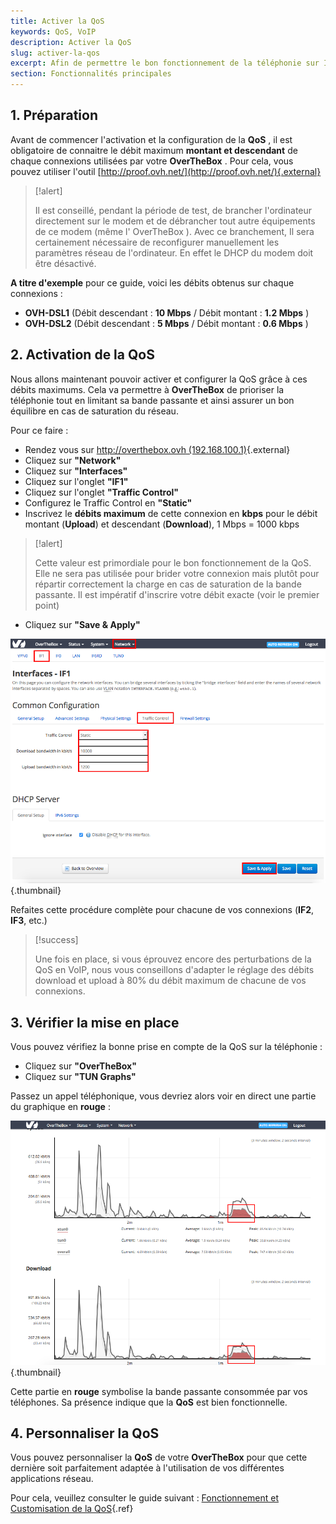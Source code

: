 ```yaml
---
title: Activer la QoS
keywords: QoS, VoIP
description: Activer la QoS
slug: activer-la-qos
excerpt: Afin de permettre le bon fonctionnement de la téléphonie sur IP, il est important d'activer une  QoS (Quality of Service) . Cela permet de prioriser le flux téléphonie sur d'autres types de flux pour lesquels la stabilité est moins importante. Sur  OverTheBox  La QoS n'est pas activée par défaut. Ce guide vous montre comment le faire.
section: Fonctionnalités principales
---
```



## 1. Préparation
Avant de commencer l'activation et la configuration de la  **QoS** , il est obligatoire de connaitre le débit maximum  **montant et descendant**  de chaque connexions utilisées par votre  **OverTheBox** . Pour cela, vous pouvez utiliser l'outil [http://proof.ovh.net/](http://proof.ovh.net/){.external}



> [!alert]
>
> Il est conseillé, pendant la période de test, de brancher l'ordinateur directement sur le modem et de débrancher tout autre équipements de ce modem (même l' OverTheBox ).
> Avec ce branchement, Il sera certainement nécessaire de reconfigurer manuellement les paramètres réseau de l'ordinateur. En effet le DHCP du modem doit être désactivé.
> 

**A titre d'exemple**  pour ce guide, voici les débits obtenus sur chaque connexions :

- **OVH-DSL1** (Débit descendant : **10 Mbps** / Débit montant : **1.2 Mbps** )
- **OVH-DSL2** (Débit descendant : **5 Mbps** / Débit montant : **0.6 Mbps** )


## 2. Activation de la QoS
Nous allons maintenant pouvoir activer et configurer la QoS grâce à ces débits maximums. Cela va permettre à  **OverTheBox**  de prioriser la téléphonie tout en limitant sa bande passante et ainsi assurer un bon équilibre en cas de saturation du réseau.

Pour ce faire :

- Rendez vous sur [http://overthebox.ovh (192.168.100.1)](http://overthebox.ovh){.external}
- Cliquez sur **"Network"**
- Cliquez sur **"Interfaces"**
- Cliquez sur l'onglet **"IF1"**
- Cliquez sur l'onglet **"Traffic Control"**
- Configurez le Traffic Control en **"Static"**
- Inscrivez le **débits maximum** de cette connexion en **kbps** pour le débit montant (**Upload**) et descendant (**Download**), 1 Mbps = 1000 kbps



> [!alert]
>
> Cette valeur est primordiale pour le bon fonctionnement de la QoS. Elle ne sera
> pas utilisée pour brider votre connexion mais plutôt pour répartir
> correctement la charge en cas de saturation de la bande passante. Il est
> impératif  d'inscrire votre débit exacte (voir le premier point)
> 

- Cliquez sur **"Save & Apply"**


![overthebox](images/SQM.png){.thumbnail}

Refaites cette procédure complète pour chacune de vos connexions (**IF2**, **IF3**, etc.)



> [!success]
>
> Une fois en place, si vous éprouvez encore des perturbations de la QoS en VoIP,
> nous vous conseillons d'adapter le réglage des débits download et upload à
> 80% du débit maximum de chacune de vos connexions.
> 


## 3. Vérifier la mise en place
Vous pouvez vérifiez la bonne prise en compte de la QoS sur la téléphonie :

- Cliquez sur **"OverTheBox"**
- Cliquez sur **"TUN Graphs"**

Passez un appel téléphonique, vous devriez alors voir en direct une partie du graphique en  **rouge**  :


![overthebox](images/4381.png){.thumbnail}

Cette partie en  **rouge**  symbolise la bande passante consommée par vos téléphones. Sa présence indique que la  **QoS**  est bien fonctionnelle.


## 4. Personnaliser la QoS
Vous pouvez personnaliser la **QoS** de votre **OverTheBox** pour que cette dernière soit parfaitement adaptée à l'utilisation de vos différentes applications réseau.

Pour cela, veuillez consulter le guide suivant : [Fonctionnement et Customisation de la QoS](../middle_fonctionnement_et_customisation_de_la_qos/guide.fr-fr.md){.ref}
